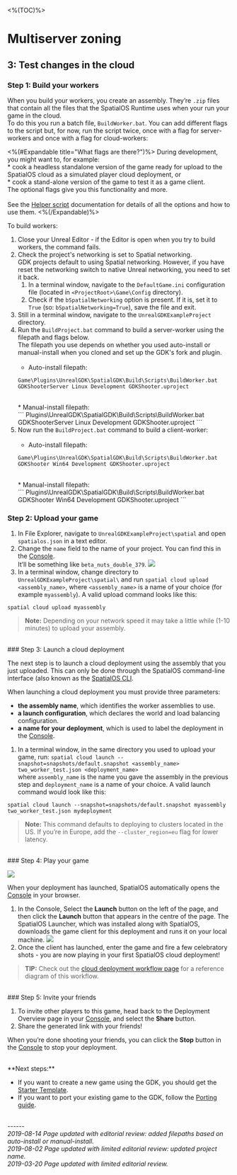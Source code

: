 <%(TOC)%>

# Multiserver zoning
## 3: Test changes in the cloud
### Step 1: Build your workers

When you build your workers, you create an assembly. They’re `.zip` files that contain all the files that the SpatialOS Runtime uses when your run your game in the cloud. </br>
To do this you run a batch file,  `BuildWorker.bat`. You can add different flags to the script but, for now, run the script twice, once with a flag for server-workers and once with a flag for cloud-workers:</br>

  <%(#Expandable title="What flags are there?")%>
During development, you might want to, for example:</br> * cook a headless standalone version of the game ready for upload to the SpatialOS cloud as a simulated player cloud deployment, or </br> * cook a stand-alone version of the game to test it as a game client.</br> The optional flags give you this functionality and more.</br></br> See the [Helper script]({{urlRoot}}/content/apis-and-helper-scripts/helper-scripts) documentation for details of all the options and how to use them.
<%(/Expandable)%>

To build workers:

1. Close your Unreal Editor - if the Editor is open when you try to build workers, the command fails.
1. Check the project's networking is set to Spatial networking. </br>
GDK projects default to using Spatial networking. However, if you have reset the networking switch to native Unreal networking, you need to set it back. </br>
    1. In a terminal window, navigate to the `DefaultGame.ini` configuration file (located in `<ProjectRoot>\Game\Config` directory).
    2. Check if the `bSpatialNetworking` option is present. If it is, set it to `True` (so: `bSpatialNetworking=True`), save the file and exit. 
2. Still in a terminal window, navigate to the `UnrealGDKExampleProject` directory.
3. Run the `BuildProject.bat` command to build a server-worker using the filepath and flags below. </br>
The filepath you use depends on whether you used auto-install or manual-install when you cloned and set up the GDK's fork and plugin. <br/></br>
    * Auto-install filepath:</br>
    ```
    Game\Plugins\UnrealGDK\SpatialGDK\Build\Scripts\BuildWorker.bat GDKShooterServer Linux Development GDKShooter.uproject
    ```
    </br>
    * Manual-install filepath:</br>
    ```
    Plugins\UnrealGDK\SpatialGDK\Build\Scripts\BuildWorker.bat GDKShooterServer Linux Development GDKShooter.uproject
    ```
    </br>
4. Now run the `BuildProject.bat` command to build a client-worker: <br/><br/>
    * Auto-install filepath:</br>
     ```
    Game\Plugins\UnrealGDK\SpatialGDK\Build\Scripts\BuildWorker.bat GDKShooter Win64 Development GDKShooter.uproject
    ```
    <br/>
    * Manual-install filepath:</br>
    ```
    Plugins\UnrealGDK\SpatialGDK\Build\Scripts\BuildWorker.bat GDKShooter Win64 Development GDKShooter.uproject
    ```
    <br/>

### Step 2: Upload your game

1. In File Explorer, navigate to `UnrealGDKExampleProject\spatial` and open `spatialos.json` in a text editor.
1. Change the `name` field to the name of your project. You can find this in the [Console](https://console.improbable.io). </br>It’ll be something like `beta_nuts_double_379`.
    ![]({{assetRoot}}assets/tutorial/project-name.png)
1. In a terminal window, change directory to `UnrealGDKExampleProject\spatial\` and run `spatial cloud upload <assembly_name>`, where `<assembly_name>` is a name of your choice (for example `myassembly`). A valid upload command looks like this:

```
spatial cloud upload myassembly
```

> **Note:** Depending on your network speed it may take a little while (1-10 minutes) to upload your assembly.

<br/>
### Step 3: Launch a cloud deployment

The next step is to launch a cloud deployment using the assembly that you just uploaded. This can only be done through the SpatialOS command-line interface (also known as the [SpatialOS CLI]({{urlRoot}}/content/glossary#spatialos-command-line-tool-cli).

When launching a cloud deployment you must provide three parameters:

* **the assembly name**, which identifies the worker assemblies to use.
* **a launch configuration**, which declares the world and load balancing configuration.
* **a name for your deployment**, which is used to label the deployment in the [Console]({{urlRoot}}/content/glossary#console).

1. In a  terminal window, in the same directory you used to upload your game, run: `spatial cloud launch --snapshot=snapshots/default.snapshot <assembly_name> two_worker_test.json <deployment_name>` 
    <br/>where `assembly_name` is the name you gave the assembly in the previous step and `deployment_name` is a name of your choice. A valid launch command would look like this:

```
spatial cloud launch --snapshot=snapshots/default.snapshot myassembly two_worker_test.json mydeployment
```

> **Note:** This command defaults to deploying to clusters located in the US. If you’re in Europe, add the `--cluster_region=eu` flag for lower latency.

<br/>
### Step 4: Play your game

![]({{assetRoot}}assets/tutorial/old-console.png)

When your deployment has launched, SpatialOS automatically opens the [Console](https://console.improbable.io) in your browser.

1. In the Console, Select the **Launch** button on the left of the page, and then click the **Launch** button that appears in the centre of the page. The SpatialOS Launcher, which was installed along with SpatialOS, downloads the game client for this deployment and runs it on your local machine.
    ![]({{assetRoot}}assets/tutorial/launch.png)
1. Once the client has launched, enter the game and fire a few celebratory shots - you are now playing in your first SpatialOS cloud deployment!

> **TIP:** Check out the [cloud deployment workflow page]({{urlRoot}}/content/cloud-deployment-workflow) for a reference diagram of this workflow.

<br/>
### Step 5: Invite your friends

1. To invite other players to this game, head back to the Deployment Overview page in your [Console](https://console.improbable.io), and select the **Share** button.
1. Share the generated link with your friends!

When you’re done shooting your friends, you can click the **Stop** button in the [Console](https://console.improbable.io) to stop your deployment.

<br/>
**Next steps:**

* If you want to create a new game using the GDK, you should get the [Starter Template]({{urlRoot}}/content/get-started/starter-template/get-started-template-intro). 
* If you want to port your existing game to the GDK, follow the [Porting guide]({{urlRoot}}/content/tutorials/tutorial-porting-guide).


<br/>------<br/>
_2019-08-14 Page updated with editorial review: added filepaths based on auto-install or manual-install._</br>
_2019-08-02 Page updated with limited editorial review: updated project name._</br>
_2019-03-20 Page updated with limited editorial review._
